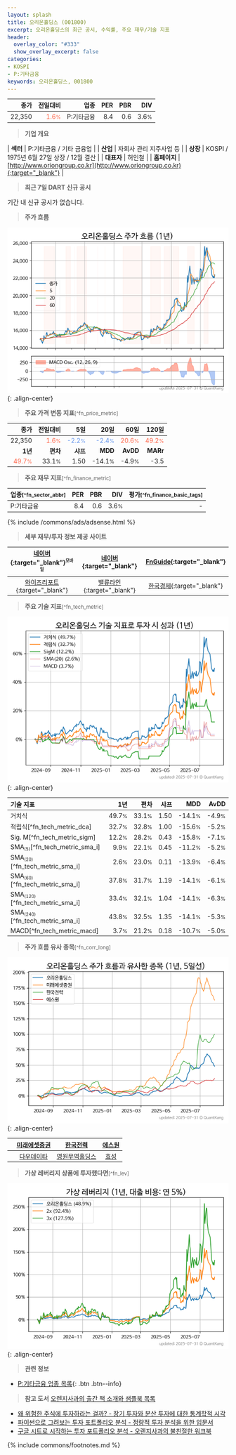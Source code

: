 ```yaml
---
layout: splash
title: 오리온홀딩스 (001800)
excerpt: 오리온홀딩스의 최근 공시, 수익률, 주요 재무/기술 지표
header:
  overlay_color: "#333"
  show_overlay_excerpt: false
categories:
- KOSPI
- P:기타금융
keywords: 오리온홀딩스, 001800
---
```


| **종가** | **전일대비** | **업종** | **PER** | **PBR** | **DIV** |
| -------: | -----------: | -------: | ------: | ------: | ------: |
| 22,350 | <span style="color: tomato">1.6<small>%</small></span> | P:기타금융 | 8.4 | 0.6 | 3.6<small>%</small> |

<!-- more -->


> **기업 개요**<a id="company"></a>

| <span style="white-space:nowrap;">**섹터**</span> | P:기타금융 / 기타 금융업 |
| <span style="white-space:nowrap;">**산업**</span> | 자회사 관리 지주사업 등 |
| <span style="white-space:nowrap;">**상장**</span> | KOSPI / 1975년 6월 27일 상장 / 12월 결산 |
| <span style="white-space:nowrap;">**대표자**</span> | 허인철 |
| <span style="white-space:nowrap;">**홈페이지**</span> | [http://www.oriongroup.co.kr](http://www.oriongroup.co.kr){:target="_blank"} |


> **최근 7일 DART 신규 공시**<a id="dart"></a>

기간 내 신규 공시가 없습니다.


> **주가 흐름**<a id="price"></a>

![001800](/stock/images/001800.png){: .align-center}


> **주요 가격 변동 지표**<small>[^fn_price_metric]</small>

| **종가** | **전일대비** | **5일** | **20일** | **60일** | **120일** |
| -------: | -----------: | ------: | -------: | -------: | --------: |
| 22,350 | <span style="color: tomato">1.6<small>%</small></span> | <span style="color: cornflowerblue">-2.2<small>%</small></span> | <span style="color: cornflowerblue">-2.4<small>%</small></span> | <span style="color: tomato">20.6<small>%</small></span> | <span style="color: tomato">49.2<small>%</small></span> |
| **1년** | **편차** | **샤프** | **MDD** | **AvDD** | **MARr** |
| <span style="color: tomato">49.7<small>%</small></span> | 33.1<small>%</small> | 1.50 | -14.1<small>%</small> | -4.9<small>%</small> | -3.5 |


> **주요 재무 지표**<small>[^fn_finance_metric]</small>

| **업종**<small>[^fn_sector_abbr]</small> | **PER** | **PBR** | **DIV** | **평가**<small>[^fn_finance_basic_tags]</small> |
| :--------------------------------------- | ------: | ------: | ------: | ----------------------------------------------: |
| P:기타금융 | 8.4 | 0.6 | 3.6<small>%</small> | - |



{% include /commons/ads/adsense.html %}

> **세부 재무/투자 정보 제공 사이트**

| [네이버](https://m.stock.naver.com/domestic/stock/001800/finance/summary){:target="_blank"}<sup><small>모바일</small></sup> | [네이버](https://finance.naver.com/item/coinfo.naver?code=001800){:target="_blank"} | [FnGuide](https://comp.fnguide.com/SVO2/ASP/SVD_Invest.asp?gicode=A001800&MenuYn=Y){:target="_blank"} |
| :---: | :---: | :---: |
| [와이즈리포트](https://comp.wisereport.co.kr/company/c1040001.aspx?cmp_cd=001800){:target="_blank"} | [밸류라인](https://www.valueline.co.kr/finance/summary/001800){:target="_blank"} | [한국경제](https://markets.hankyung.com/stock/001800/financial-summary){:target="_blank"} |


> **주요 기술 지표**<small>[^fn_tech_metric]</small>


![001800](/stock/images/001800_tech.png){: .align-center}

| **기술 지표** | **1년** | **편차** | **샤프** | **MDD** | **AvDD** |
| :------------ | ------: | -----------: | -------: | ------: | -------: |
| 거치식 | 49.7<small>%</small> | 33.1<small>%</small> | 1.50 | -14.1<small>%</small> | -4.9<small>%</small> |
| 적립식[^fn_tech_metric_dca] | 32.7<small>%</small> | 32.8<small>%</small> | 1.00 | -15.6<small>%</small> | -5.2<small>%</small> |
| Sig. M[^fn_tech_metric_sigm] | 12.2<small>%</small> | 28.2<small>%</small> | 0.43 | -15.8<small>%</small> | -7.1<small>%</small> |
| SMA<small><sub>(5)</sub></small>[^fn_tech_metric_sma_i] | 9.9<small>%</small> | 22.1<small>%</small> | 0.45 | -11.2<small>%</small> | -5.2<small>%</small> |
| SMA<small><sub>(20)</sub></small>[^fn_tech_metric_sma_i] | 2.6<small>%</small> | 23.0<small>%</small> | 0.11 | -13.9<small>%</small> | -6.4<small>%</small> |
| SMA<small><sub>(60)</sub></small>[^fn_tech_metric_sma_i] | 37.8<small>%</small> | 31.7<small>%</small> | 1.19 | -14.1<small>%</small> | -6.1<small>%</small> |
| SMA<small><sub>(120)</sub></small>[^fn_tech_metric_sma_i] | 33.4<small>%</small> | 32.1<small>%</small> | 1.04 | -14.1<small>%</small> | -6.3<small>%</small> |
| SMA<small><sub>(240)</sub></small>[^fn_tech_metric_sma_i] | 43.8<small>%</small> | 32.5<small>%</small> | 1.35 | -14.1<small>%</small> | -5.3<small>%</small> |
| MACD[^fn_tech_metric_macd] | 3.7<small>%</small> | 21.2<small>%</small> | 0.18 | -10.7<small>%</small> | -5.0<small>%</small> |


> **주가 흐름 유사 종목**<a id="corr"></a><small>[^fn_corr_long]</small>

![001800](/stock/images/001800_corr.png){: .align-center}

|       | [미래에셋증권](/006800/) | [한국전력](/015760/) | [에스원](/012750/) |
| :---: | :------------------------------------: | :------------------------------------: | :------------------------------------: |
|       | [다우데이타](/032190/) | [영원무역홀딩스](/009970/) | [효성](/004800/) |


> **가상 레버리지 상품에 투자했다면**<a id="2x"></a><small>[^fn_lev]</small>

![001800](/stock/images/001800_2x.png){: .align-center}


> **관련 정보**

- [P:기타금융 업종 목록](/stats/sector/kospi_업종_기타금융_종목/){: .btn .btn--info}

> **참고 도서** [오렌지사과의 출간 책 소개와 샘플북 목록](https://kongdori.tistory.com/691)

- [왜 위험한 주식에 투자하라는 걸까? - 장기 투자와 분산 투자에 대한 통계학적 시각](https://kongdori.tistory.com/421)
- [파이썬으로 그려보는 투자 포트폴리오 분석  - 정량적 투자 분석을 위한 입문서](https://kongdori.tistory.com/643)
- [구글 시트로 시작하는 투자 포트폴리오 분석 - 오렌지사과의 불친절한 워크북](https://kongdori.tistory.com/449)


{% include commons/footnotes.md %}